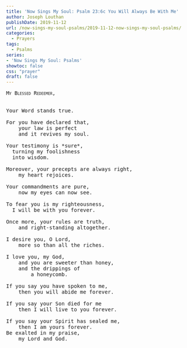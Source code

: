 ```yaml
---
title: 'Now Sings My Soul: Psalm 23:6c You Will Always Be With Me'
author: Joseph Louthan
publishDate: 2019-11-12
url: /now-sings-my-soul-psalms/2019-11-12-now-sings-my-soul-psalms/
categories:
  - Prayers
tags:
  - Psalms
series:
- 'Now Sings My Soul: Psalms'
showtoc: false
css: "prayer"
draft: false
---
```

<pre>
<div style="font-variant: small-caps;">My Blessed Redeemer,</div>
&nbsp;
Your Word stands true.

For you have declared that,
	your law is perfect
	and it revives my soul.

Your testimony is *sure*,
  turning my foolishness
  into wisdom.

Moreover, your precepts are always right,
	my heart rejoices.

Your commandments are pure,
	now my eyes can now see.

To fear you is my righteousness,
  I will be with you forever.

Once more, your rules are truth,
	and right-standing altogether.

I desire you, O Lord,
	more so than all the riches.

I love you, my God,
	and you are sweeter than honey,
	and the drippings of
		a honeycomb.

If you say you have spoken to me,
	then you will abide me forever.

If you say your Son died for me
	then I will live to you forever.

If you say your Spirit has sealed me,
	then I am yours forever.
Be exalted in my praise,
	my Lord and God.
</pre>
